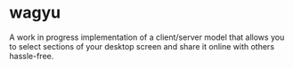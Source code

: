 # wagyu
A work in progress implementation of a client/server model that allows you to select sections of your desktop screen and share it online with others hassle-free.  
